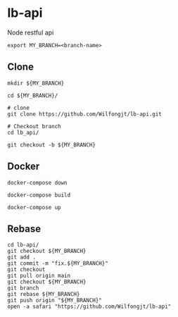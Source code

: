 # lb-api
Node restful api


```
export MY_BRANCH=<branch-name>

```

## Clone
```
mkdir ${MY_BRANCH}

cd ${MY_BRANCH}/

# clone
git clone https://github.com/Wilfongjt/lb-api.git

# Checkout branch
cd lb_api/

git checkout -b ${MY_BRANCH}

```


## Docker
```
docker-compose down

docker-compose build

docker-compose up
```

## Rebase
```
cd lb-api/
git checkout ${MY_BRANCH}
git add .
git commit -m "fix.${MY_BRANCH}"
git checkout
git pull origin main  
git checkout ${MY_BRANCH}
git branch
git rebase ${MY_BRANCH}
git push origin "${MY_BRANCH}"
open -a safari "https://github.com/Wilfongjt/lb-api"
```
